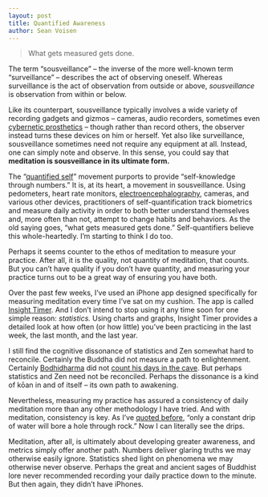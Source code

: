 ```yaml
---
layout: post
title: Quantified Awareness
author: Sean Voisen
---
```


> What gets measured gets done.

<span class="lead">The term “sousveillance”</span> – the inverse of the more well-known term “surveillance” – describes the act of observing oneself. Whereas surveillance is the act of observation from outside or above, *sousveillance* is observation from within or below.

Like its counterpart, sousveillance typically involves a wide variety of recording gadgets and gizmos – cameras, audio recorders, sometimes even [cybernetic prosthetics](http://en.wikipedia.org/wiki/Steve_Mann) – though rather than record others, the observer instead turns these devices on him or herself. Yet also like surveillance, sousveillance sometimes need not require any equipment at all. Instead, one can simply note and observe. In this sense, you could say that **meditation is sousveillance in its ultimate form.**

<p class="tb">The “<a href="http://quantifiedself.com/">quantified self</a>” movement purports to provide “self-knowledge through numbers.” It is, at its heart, a movement in sousveillance. Using pedometers, heart rate monitors, <a href="http://en.wikipedia.org/wiki/Electroencephalography">electroencephalography</a>, cameras, and various other devices, practitioners of self-quantification track biometrics and measure daily activity in order to both better understand themselves and, more often than not, attempt to change habits and behaviors. As the old saying goes, “what gets measured gets done.” Self-quantifiers believe this whole-heartedly. I’m starting to think I do too.</p>

Perhaps it seems counter to the ethos of meditation to measure your practice. After all, it is the quality, not quantity of meditation, that counts. But you can’t have quality if you don’t have quantity, and measuring your practice turns out to be a great way of ensuring you have both.

Over the past few weeks, I’ve used an iPhone app designed specifically for measuring meditation every time I’ve sat on my cushion. The app is called [Insight Timer](https://insighttimer.com/). And I don’t intend to stop using it any time soon for one simple reason: *statistics.* Using charts and graphs, Insight Timer provides a detailed look at how often (or how little) you’ve been practicing in the last week, the last month, and the last year.

I still find the cognitive dissonance of statistics and Zen somewhat hard to reconcile. Certainly the Buddha did not measure a path to enlightenment. Certainly [Bodhidharma](http://en.wikipedia.org/wiki/Bodhidharma) did not [count his days in the cave](http://thekoan.org/open-your-eyes/). But perhaps statistics and Zen need not be reconciled. Perhaps the dissonance is a kind of kōan in and of itself – its own path to awakening.

Nevertheless, measuring my practice has assured a consistency of daily meditation more than any other methodology I have tried. And with meditation, consistency is key. As I’ve [quoted before](http://thekoan.org/getting-started-with-meditation/), “only a constant drip of water will bore a hole through rock.” Now I can literally see the drips.

Meditation, after all, is ultimately about developing greater awareness, and metrics simply offer another path. Numbers deliver glaring truths we may otherwise easily ignore. Statistics shed light on phenomena we may otherwise never observe. Perhaps the great and ancient sages of Buddhist lore never recommended recording your daily practice down to the minute. But then again, they didn’t have iPhones.
